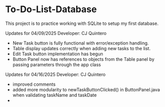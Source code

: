 # To-Do-List-Database
This project is to practice working with SQLite to setup my first database.

Updates for 04/09/2025
Developer: CJ Quintero
- New Task button is fully functional with error/exception handling. 
- Table display updates correctly when adding new tasks to the list.
- Edit Task button implementation has begun
- Button Panel now has references to objects from the Table panel by passing parameters through the app class

Updates for 04/16/2025
Developer: CJ Quintero
- improved comments
- added more modularity to newTaskButtonClicked() in ButtonPanel.java when validating taskName and taskDate
- 
